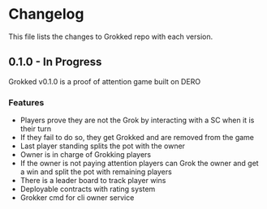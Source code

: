 # Changelog

This file lists the changes to Grokked repo with each version.

## 0.1.0 - In Progress

Grokked v0.1.0 is a proof of attention game built on DERO

### Features

* Players prove they are not the Grok by interacting with a SC when it is their turn
* If they fail to do so, they get Grokked and are removed from the game
* Last player standing splits the pot with the owner
* Owner is in charge of Grokking players
* If the owner is not paying attention players can Grok the owner and get a win and split the pot with remaining players
* There is a leader board to track player wins
* Deployable contracts with rating system
* Grokker cmd for cli owner service
